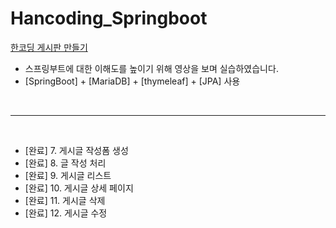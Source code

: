 # Hancoding_Springboot


[한코딩 게시판 만들기](https://www.youtube.com/watch?v=frI5CoZe-vE&list=PLZzruF3-_clsWF2aULPsUPomgolJ-idGJ&index=2)


- 스프링부트에 대한 이해도를 높이기 위해 영상을 보며 실습하였습니다.
- [SpringBoot] + [MariaDB] + [thymeleaf] + [JPA] 사용

<br>

---
<br>

- [완료] 7. 게시글 작성폼 생성
- [완료] 8. 글 작성 처리
- [완료] 9. 게시글 리스트
- [완료] 10. 게시글 상세 페이지
- [완료] 11. 게시글 삭제
- [완료] 12. 게시글 수정
